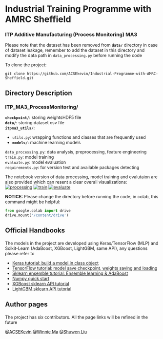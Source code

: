 # Industrial Training Programme with AMRC Sheffield
### ITP Additive Manufacturing (Process Monitoring) MA3<p>

Please note that the dataset has been removed from <b>`data/`</b> directory in case of dataset leakage, remember to add the dataset in this directory and modify the data path in `data_processing.py` before running the code<p>

To clone the project:

```
git clone https://github.com/ACSEkevin/Industrial-Programme-with-AMRC-Sheffield.git
```

## Directory Description<p>
### ITP_MA3_ProcessMonitoring/<p>
<b>`checkpoint/`</b>: storing weightsHDF5 file<br>
<b>`data/`</b>: storing dataset csv file<br>
<b>`itpma3_utils/`</b>: 
* `utils.py`: wrapping functions and classes that are frequently used
* <b>`models/`</b>: machine learning models<br>

`data_processing.py`: data analysis, preprocessing, feature engineering<br>
`train.py`: model training<br>
`evaluate.py`: model evaluation<br>
`requirements.py`: for version test and available packages detecting
 
The notebook version of data processing, model training and evalutaion are also provided which can resent a clear overall visualizations:<br>
[![processing](https://colab.research.google.com/assets/colab-badge.svg)](https://colab.research.google.com/drive/1EbNVMcqn_QE8-m6F6W2hEqNMnQkGYBR6)
[![train](https://colab.research.google.com/assets/colab-badge.svg)](https://colab.research.google.com/drive/13YQa9RBM95bxBGivlZyJrVsuRGVVFoqm)
[![evaluate](https://colab.research.google.com/assets/colab-badge.svg)](https://colab.research.google.com/drive/1e3V0FFxW_jyptdssxj3_SzVZzLV6t_Ps)
 
<b>NOTICE:</b>
 Please change the directory before running the code, in colab, this command might be helpful:<br>
 
```python
from google.colab import drive
drive.mount('/content/drive') 
```

 
## Official Handbooks<p>
The models in the project are developed using Keras/TensorFlow (MLP) and Scikit-Learn (AdaBoost, XGBoost, LightGBM, same API), any questions please refer to 
  * [Keras tutorial: build a model in class object](<https://keras.io/guides/making_new_layers_and_models_via_subclassing/>)
  * [TensorFlow tutorial: model save checkpoint, weights saving and loading](<https://www.tensorflow.org/tutorials/keras/save_and_load?hl=zh-cn>)
  * [Sklearn ensemble tutorial: Ensemble learning  & AdaBoost](<https://scikit-learn.org/stable/modules/ensemble.html>)
  * [Numpy quick start](<https://numpy.org/doc/stable/user/quickstart.html>)
  * [XGBoost sklearn API tutorial](<https://xgboost.readthedocs.io/en/stable/python/python_api.html>)
  * [LightGBM sklearn API tutorial](<https://lightgbm.readthedocs.io/en/latest/pythonapi/lightgbm.LGBMClassifier.html>)
  

## Author pages<p>
The project has six contributors. All the page links will be refined in the future<p>
[@ACSEKevin](<https://github.com/ACSEkevin>)  [@Winnie Ma](<https://github.com/Wenj17>)  [@Shuwen Liu](<https://github.com/Midi-chlorians9>)
